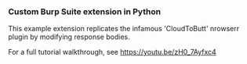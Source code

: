 ### Custom Burp Suite extension in Python

This example extension replicates the infamous 'CloudToButt' nrowserr plugin by modifying response bodies.

For a full tutorial walkthrough, see https://youtu.be/zH0_7Ayfxc4
